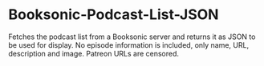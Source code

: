 # Booksonic-Podcast-List-JSON

Fetches the podcast list from a Booksonic server and returns it as JSON to be used for display. No episode information is included, only name, URL, description and image. Patreon URLs are censored.